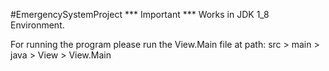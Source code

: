 #EmergencySystemProject
*** Important ***
Works in JDK 1_8 Environment.

For running the program please run the View.Main file at path: src > main > java > View > View.Main

